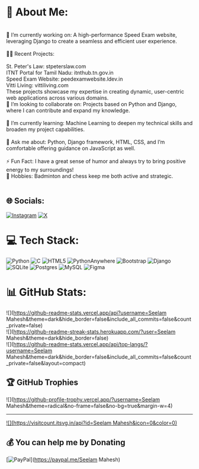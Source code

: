 # 💫 About Me:
<br>🔭 I’m currently working on: A high-performance Speed Exam website, leveraging Django to create a seamless and efficient user experience.<br><br>👨‍💻 Recent Projects:<br><br>St. Peter's Law: stpeterslaw.com<br>ITNT Portal for Tamil Nadu: itnthub.tn.gov.in<br>Speed Exam Website: peedexamwebsite.ldev.in<br>Vitti Living: vittiliving.com<br>These projects showcase my expertise in creating dynamic, user-centric web applications across various domains.<br>👯 I’m looking to collaborate on: Projects based on Python and Django, where I can contribute and expand my knowledge.<br><br>🌱 I’m currently learning: Machine Learning to deepen my technical skills and broaden my project capabilities.<br><br>💬 Ask me about: Python, Django framework, HTML, CSS, and I’m comfortable offering guidance on JavaScript as well.<br><br>⚡ Fun Fact: I have a great sense of humor and always try to bring positive energy to my surroundings!<br>🎾 Hobbies: Badminton and chess keep me both active and strategic.<br><br>


## 🌐 Socials:
[![Instagram](https://img.shields.io/badge/Instagram-%23E4405F.svg?logo=Instagram&logoColor=white)](https://instagram.com/mahesh.seelam) [![X](https://img.shields.io/badge/X-black.svg?logo=X&logoColor=white)](https://x.com/@seelamMahesh12) 

# 💻 Tech Stack:
![Python](https://img.shields.io/badge/python-3670A0?style=for-the-badge&logo=python&logoColor=ffdd54) ![C](https://img.shields.io/badge/c-%2300599C.svg?style=for-the-badge&logo=c&logoColor=white) ![HTML5](https://img.shields.io/badge/html5-%23E34F26.svg?style=for-the-badge&logo=html5&logoColor=white) ![PythonAnywhere](https://img.shields.io/badge/pythonanywhere-%232F9FD7.svg?style=for-the-badge&logo=pythonanywhere&logoColor=151515) ![Bootstrap](https://img.shields.io/badge/bootstrap-%238511FA.svg?style=for-the-badge&logo=bootstrap&logoColor=white) ![Django](https://img.shields.io/badge/django-%23092E20.svg?style=for-the-badge&logo=django&logoColor=white) ![SQLite](https://img.shields.io/badge/sqlite-%2307405e.svg?style=for-the-badge&logo=sqlite&logoColor=white) ![Postgres](https://img.shields.io/badge/postgres-%23316192.svg?style=for-the-badge&logo=postgresql&logoColor=white) ![MySQL](https://img.shields.io/badge/mysql-4479A1.svg?style=for-the-badge&logo=mysql&logoColor=white) ![Figma](https://img.shields.io/badge/figma-%23F24E1E.svg?style=for-the-badge&logo=figma&logoColor=white)
# 📊 GitHub Stats:
![](https://github-readme-stats.vercel.app/api?username=Seelam Mahesh&theme=dark&hide_border=false&include_all_commits=false&count_private=false)<br/>
![](https://github-readme-streak-stats.herokuapp.com/?user=Seelam Mahesh&theme=dark&hide_border=false)<br/>
![](https://github-readme-stats.vercel.app/api/top-langs/?username=Seelam Mahesh&theme=dark&hide_border=false&include_all_commits=false&count_private=false&layout=compact)

## 🏆 GitHub Trophies
![](https://github-profile-trophy.vercel.app/?username=Seelam Mahesh&theme=radical&no-frame=false&no-bg=true&margin-w=4)

---
[![](https://visitcount.itsvg.in/api?id=Seelam Mahesh&icon=0&color=0)](https://visitcount.itsvg.in)

  ## 💰 You can help me by Donating
  [![PayPal](https://img.shields.io/badge/PayPal-00457C?style=for-the-badge&logo=paypal&logoColor=white)](https://paypal.me/Seelam Mahesh) 

  
<!-- Proudly created with GPRM ( https://gprm.itsvg.in ) -->
<!--
**Seelammahesh/SeelamMahesh** is a ✨ _special_ ✨ repository because its `README.md` (this file) appears on your GitHub profile.

Here are some ideas to get you started:

- 🔭 I’m currently working on ...
- 🌱 I’m currently learning ...
- 👯 I’m looking to collaborate on ...
- 🤔 I’m looking for help with ...
- 💬 Ask me about ...
- 📫 How to reach me: ...
- 😄 Pronouns: ...
- ⚡ Fun fact: ...
-->
